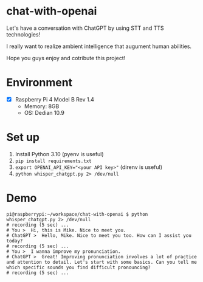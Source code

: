 # chat-with-openai
Let's have a conversation with ChatGPT by using STT and TTS technologies!

I really want to realize ambient intelligence that augument human abilities.

Hope you guys enjoy and cotribute this project!

# Environment
- [x] Raspberry Pi 4 Model B Rev 1.4
  - Memory: 8GB
  - OS: Dedian 10.9

# Set up
1. Install Python 3.10 (pyenv is useful)
1. `pip install requirements.txt`
1. `export OPENAI_API_KEY="<your API key>"` (direnv is useful)
1. `python whisper_chatgpt.py 2> /dev/null`

# Demo

```
pi@raspberrypi:~/workspace/chat-with-openai $ python whisper_chatgpt.py 2> /dev/null
# recording (5 sec) ...
# You >  Hi, this is Mike. Nice to meet you.
# ChatGPT >  Hello, Mike. Nice to meet you too. How can I assist you today?
# recording (5 sec) ...
# You >  I wanna improve my pronunciation.
# ChatGPT >  Great! Improving pronunciation involves a lot of practice and attention to detail. Let's start with some basics. Can you tell me which specific sounds you find difficult pronouncing?
# recording (5 sec) ...
```


